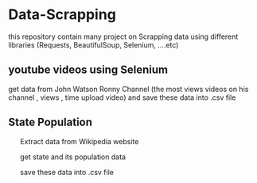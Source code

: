 # Data-Scrapping
this repository contain many project on Scrapping data using different libraries (Requests, BeautifulSoup, Selenium, ....etc) 


<h2> youtube videos using Selenium</h2>
get data from John Watson Ronny Channel (the most views videos on his channel , views , time upload video) and save these data into .csv file


<h2> State Population</h2>
<ul>Extract data from Wikipedia website</ul>
<ul>get state and its population data </ul>
<ul> save these data into .csv file</ul?

